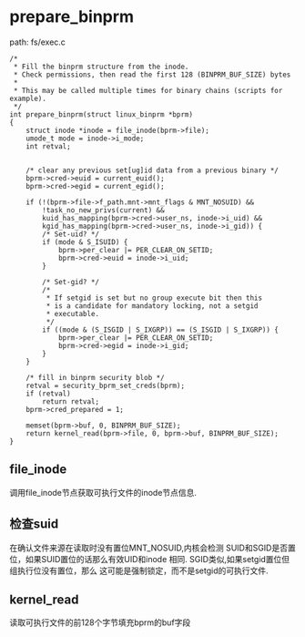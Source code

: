 prepare_binprm
========================================

path: fs/exec.c
```
/*
 * Fill the binprm structure from the inode.
 * Check permissions, then read the first 128 (BINPRM_BUF_SIZE) bytes
 *
 * This may be called multiple times for binary chains (scripts for example).
 */
int prepare_binprm(struct linux_binprm *bprm)
{
    struct inode *inode = file_inode(bprm->file);
    umode_t mode = inode->i_mode;
    int retval;


    /* clear any previous set[ug]id data from a previous binary */
    bprm->cred->euid = current_euid();
    bprm->cred->egid = current_egid();

    if (!(bprm->file->f_path.mnt->mnt_flags & MNT_NOSUID) &&
        !task_no_new_privs(current) &&
        kuid_has_mapping(bprm->cred->user_ns, inode->i_uid) &&
        kgid_has_mapping(bprm->cred->user_ns, inode->i_gid)) {
        /* Set-uid? */
        if (mode & S_ISUID) {
            bprm->per_clear |= PER_CLEAR_ON_SETID;
            bprm->cred->euid = inode->i_uid;
        }

        /* Set-gid? */
        /*
         * If setgid is set but no group execute bit then this
         * is a candidate for mandatory locking, not a setgid
         * executable.
         */
        if ((mode & (S_ISGID | S_IXGRP)) == (S_ISGID | S_IXGRP)) {
            bprm->per_clear |= PER_CLEAR_ON_SETID;
            bprm->cred->egid = inode->i_gid;
        }
    }

    /* fill in binprm security blob */
    retval = security_bprm_set_creds(bprm);
    if (retval)
        return retval;
    bprm->cred_prepared = 1;

    memset(bprm->buf, 0, BINPRM_BUF_SIZE);
    return kernel_read(bprm->file, 0, bprm->buf, BINPRM_BUF_SIZE);
}
```

file_inode
----------------------------------------

调用file_inode节点获取可执行文件的inode节点信息.

检查suid
----------------------------------------

在确认文件来源在读取时没有置位MNT_NOSUID,内核会检测
SUID和SGID是否置位，如果SUID置位的话那么有效UID和inode
相同. SGID类似,如果setgid置位但组执行位没有置位，那么
这可能是强制锁定，而不是setgid的可执行文件.

kernel_read
----------------------------------------

读取可执行文件的前128个字节填充bprm的buf字段